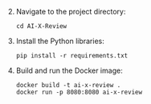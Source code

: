 2. Navigate to the project directory:
   ```
   cd AI-X-Review
   ```
3. Install the Python libraries:
   ```
   pip install -r requirements.txt
   ```
4. Build and run the Docker image:
   ```
   docker build -t ai-x-review .
   docker run -p 8080:8080 ai-x-review
